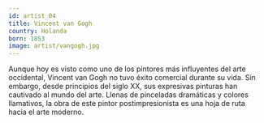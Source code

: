 ```yaml
---
id: artist_04
title: Vincent van Gogh
country: Holanda
born: 1853  
image: artist/vangogh.jpg
---
```

Aunque hoy es visto como uno de los pintores más influyentes del arte occidental, Vincent van Gogh no tuvo éxito comercial durante su vida. Sin embargo, desde principios del siglo XX, sus expresivas pinturas han cautivado al mundo del arte. Llenas de pinceladas dramáticas y colores llamativos, la obra de este pintor postimpresionista es una hoja de ruta hacia el arte moderno.
